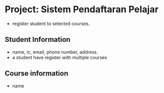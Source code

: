 # Project: Sistem Pendaftaran Pelajar

- register student to selected courses.

## Student Information

- name, ic, email, phone number, address.
- a student have register with multiple courses

## Course information

- name


